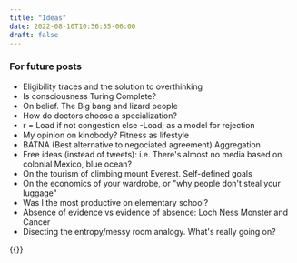 ```yaml
---
title: "Ideas"
date: 2022-08-10T10:56:55-06:00
draft: false
---
```


### For future posts
* Eligibility traces and the solution to overthinking
* Is consciousness Turing Complete?
* On belief. The Big bang and lizard people
* How do doctors choose a specialization?
* r = Load if not congestion else -Load; as a model for rejection
* My opinion on kinobody? Fitness as lifestyle
* BATNA (Best alternative to negociated agreement) Aggregation
* Free ideas (instead of tweets): i.e. There's almost no media based on colonial Mexico, blue ocean?
* On the tourism of climbing mount Everest. Self-defined goals 
* On the economics of your wardrobe, or "why people don't steal your luggage"
* Was I the most productive on elementary school? 
* Absence of evidence vs evidence of absence: Loch Ness Monster and Cancer
* Disecting the entropy/messy room analogy. What's really going on?

{{<centerImg src="/img/vader_on_fleek.png" mouse="Vader on fleek" scale="200vw">}}
